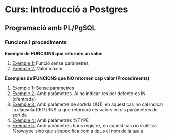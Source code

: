 # Curs: Introducció a Postgres

## Programació amb PL/PgSQL

### Funcions i procediments

**Exemple de FUNCIONS que retornen un valor**


1. [Exemple 1:](./fun01.sql) Funció sense paràmetres
2. [Exemple 2:](./fun02.sql) Valor màxim

**Exemples de FUNCIONS que NO retornen cap valor (Procediments)**

1. [Exemple 1:](./proc1.sql) Sense paràmetres
2. [Exemple 2:](./proc2.sql) Amb paràmetres. Al no indicar res per defecte es IN (d'entrada)
3. [Exemple 3:](./proc3.sql) Amb paràmetre de sortida OUT, en aquest cas no cal indicar la clàusula RETURNS ja que retornarà els valors en els paràmetres de sortida
4. [Exemple 4:](./proc4.sql) Amb paràmetres %TYPE
5. [Exemple 5:](./proc5.sql) Amb paràmetres tipus registre, en aquest cas no s’utilitza %rowtype sinó que s’especifica com a tipus el nom de la taula
